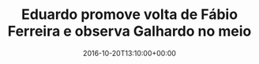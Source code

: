 ---
layout: post
title: "Eduardo promove volta de Fábio Ferreira e observa Galhardo no meio "
date: 2016-10-20T13:10:00+00:00
external_link: "http://globoesporte.globo.com/sp/campinas-e-regiao/futebol/times/ponte-preta/noticia/2016/10/eduardo-promove-volta-de-fabio-ferreira-e-observa-galhardo-no-meio.html"
categories: news globo.com
---